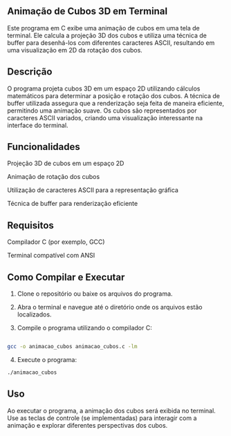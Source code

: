 
## Animação de Cubos 3D em Terminal
Este programa em C exibe uma animação de cubos em uma tela de terminal. Ele calcula a projeção 3D dos cubos e utiliza uma técnica de buffer para desenhá-los com diferentes caracteres ASCII, resultando em uma visualização em 2D da rotação dos cubos.

## Descrição
O programa projeta cubos 3D em um espaço 2D utilizando cálculos matemáticos para determinar a posição e rotação dos cubos. A técnica de buffer utilizada assegura que a renderização seja feita de maneira eficiente, permitindo uma animação suave. Os cubos são representados por caracteres ASCII variados, criando uma visualização interessante na interface do terminal.

## Funcionalidades
Projeção 3D de cubos em um espaço 2D

Animação de rotação dos cubos

Utilização de caracteres ASCII para a representação gráfica

Técnica de buffer para renderização eficiente

## Requisitos
Compilador C (por exemplo, GCC)

Terminal compatível com ANSI

## Como Compilar e Executar
1. Clone o repositório ou baixe os arquivos do programa.

2. Abra o terminal e navegue até o diretório onde os arquivos estão localizados.

3. Compile o programa utilizando o compilador C:

```bash

gcc -o animacao_cubos animacao_cubos.c -lm
```

4. Execute o programa:
```bash
./animacao_cubos
```     
## Uso
Ao executar o programa, a animação dos cubos será exibida no terminal. Use as teclas de controle (se implementadas) para interagir com a animação e explorar diferentes perspectivas dos cubos.
